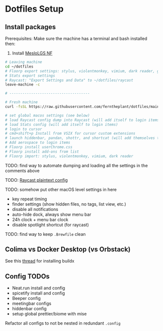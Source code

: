 # Dotfiles Setup

## Install packages

Prerequisites: Make sure the machine has a terminal and bash installed then:

1. Install [MesloLGS NF](https://github.com/romkatv/powerlevel10k/blob/master/font.md)

```bash
# Leaving machine
cd ~/dotfiles
# Floorp export settings: stylus, violentmonkey, vimium, dark reader, get-addons-list.js
# Stats export settings
# Raycast: "Export Settings and Data" to ~/dotfiles/raycast
leave-machine -c

# -------------------------------------

# Fresh machine
curl -fsSL https://raw.githubusercontent.com/ferntheplant/dotfiles/main/scripts/setup-new-machine | bash

# set global macos settings (see below)
# load Raycast config dump into Raycast (will add itself to login items)
# load Stats config (will add itself to login items)
# login to cursor
# cmd+shift+p Install from VSIX for cursor custom extensions
# launch hiddenbar, pandan, shottr, and shortcat (will add themselves to login items)
# Add aerospace to login items
# Floorp install userChrome.css
# Floorp install add-ons from list
# Floorp import: stylus, violentmonkey, vimium, dark reader
```

TODO: find way to automate dumping and loading all the settings in the comments above

TODO: [Raycast plaintext config](https://gist.github.com/jeremy-code/50117d5b4f29e04fcbbb1f55e301b893)

TODO: somehow put other macOS level settings in here

- key repeat timing
- finder settings (show hidden files, no tags, list view, etc.)
- disable all notifications
- auto-hide dock, always show menu bar
- 24h clock + menu bar clock
- disable spotlight shortcut (for raycast)

TODO: find way to keep `.Brewfile` clean

## Colima vs Docker Desktop (vs Orbstack)

See this [thread](https://github.com/abiosoft/colima/discussions/273) for installing buildx

## Config TODOs

- Neat.run install and config
- spicetify install and config
- Beeper config
- meetingbar configs
- hiddenbar config
- setup global prettier/biome with mise

Refactor all configs to not be nested in redundant `.config`

